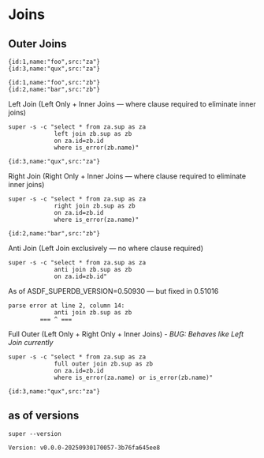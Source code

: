 # Joins

## Outer Joins

```mdtest-input za.sup
{id:1,name:"foo",src:"za"}
{id:3,name:"qux",src:"za"}
```
```mdtest-input zb.sup
{id:1,name:"foo",src:"zb"}
{id:2,name:"bar",src:"zb"}
```

Left Join (Left Only + Inner Joins — where clause required to eliminate inner joins)
```mdtest-command
super -s -c "select * from za.sup as za
             left join zb.sup as zb
             on za.id=zb.id
             where is_error(zb.name)"
```
```mdtest-output
{id:3,name:"qux",src:"za"}
```

Right Join (Right Only + Inner Joins — where clause required to eliminate inner joins)
```mdtest-command
super -s -c "select * from za.sup as za
             right join zb.sup as zb
             on za.id=zb.id
             where is_error(za.name)"
```
```mdtest-output
{id:2,name:"bar",src:"zb"}
```

Anti Join (Left Join exclusively — no where clause required)
```mdtest-command fails
super -s -c "select * from za.sup as za
             anti join zb.sup as zb
             on za.id=zb.id"
```
As of ASDF_SUPERDB_VERSION=0.50930 — but fixed in 0.51016
```mdtest-output
parse error at line 2, column 14:
             anti join zb.sup as zb
         === ^ ===
```

Full Outer (Left Only + Right Only + Inner Joins) - _BUG: Behaves like Left Join currently_
```mdtest-command
super -s -c "select * from za.sup as za
             full outer join zb.sup as zb
             on za.id=zb.id
             where is_error(za.name) or is_error(zb.name)"
```
```mdtest-output
{id:3,name:"qux",src:"za"}
```

## as of versions

```mdtest-command
super --version
```
```mdtest-output
Version: v0.0.0-20250930170057-3b76fa645ee8
```
